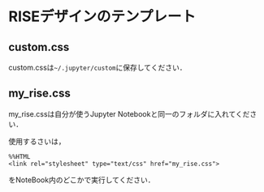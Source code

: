 # RISEデザインのテンプレート

## custom.css

custom.cssは`~/.jupyter/custom`に保存してください．

## my_rise.css

my_rise.cssは自分が使うJupyter Notebookと同一のフォルダに入れてください．

使用するさいは，

```
%%HTML
<link rel="stylesheet" type="text/css" href="my_rise.css">
```

をNoteBook内のどこかで実行してください．
